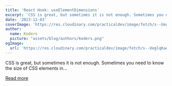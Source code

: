 ```yaml
---
title: 'React Hook: useElementDimensions'
excerpt: 'CSS is great, but sometimes it is not enough. Sometimes you need to know the size of CSS elements in...'
date: '2023-12-03'
coverImage: 'https://res.cloudinary.com/practicaldev/image/fetch/s--UeglqKaA--/c_imagga_scale,f_auto,fl_progressive,h_420,q_auto,w_1000/https://dev-to-uploads.s3.amazonaws.com/uploads/articles/zk9rptf4tl3m4vtykfr6.png'
author:
  name: Koders
  picture: "assets/blog/authors/koders.png"
ogImage:
  url: 'https://res.cloudinary.com/practicaldev/image/fetch/s--UeglqKaA--/c_imagga_scale,f_auto,fl_progressive,h_420,q_auto,w_1000/https://dev-to-uploads.s3.amazonaws.com/uploads/articles/zk9rptf4tl3m4vtykfr6.png'
---
```


CSS is great, but sometimes it is not enough. Sometimes you need to know the size of CSS elements in...

[Read more](https://dev.to/perssondennis/react-hook-useelementdimensions-42cl)
